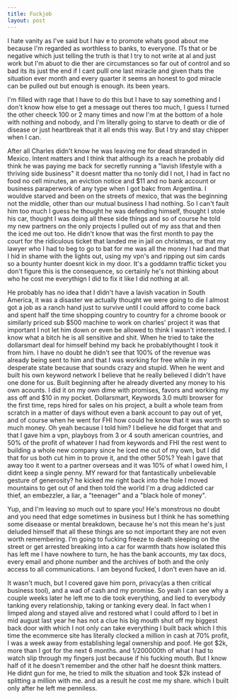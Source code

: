 ```yaml
---
title: Fuckjob
layout: post
---
```


I hate vanity as I've said but I hav e to promote whats good about me because I'm regarded as worthless to banks, to everyone. ITs that or be negative which just telling the truth is that I try to not write at al and just work but I'm abuot to die ther are circumstances so far out of control and so bad its  its just the end if I cant pulll one last miracle and given thats the situation ever month and every quarter it seems an honest to god miracle can be pulled out but enough is enough. its been years.

I'm filled with rage that I have to do this but I have to say something and I don't know how else to get a message out theres too much, I guess I turned the other cheeck 100 or 2 many times and now I'm at the bottom of a hole with nothing and nobody, and I'm literally going to starve to death or die of disease or just heartbreak that it all ends this way. But I try and stay chipper when I can.  

After all Charles didn't know he was leaving me for dead stranded in Mexico. Intent matters and I think that although its a reach he probably did think he was paying me back for secretly running a "lavish lifestyle with a thriving side business" it doesnt matter tha no tonly did I not, I had in fact no food no cell minutes, an eviction notice and $11 and no bank account or business paraperwork of any type when I got bakc from Argentina. I wouldve starved and been on the streets of mexico, that was the beginning not the middle, other than our mutual business I had nothing. So I can't fault him too much I guess he thought he was defending himself, thought I stole his car, thought I was doing all these side things and so of course he told my new partners on the only projects I pulled out of my ass that and then the iced me out too. He didn't know that was the first month to pay the court for the ridiculous ticket that landed me in jail on christmas, or that my lawyer who I had to beg to go to bat for me was all the money I had and that I hid in shame with the lights out, using my vpn's and ripping out sim cards so a bounty hunter doesnt kick in my door. It's a goddamn traffic ticket you don't figure this is the consequence, so certainly he's not thinking about who he cost me everythign I did to fix it like I did nothing at all.

He probably has no idea that I didn't have a lavish vacation in South America, it was a disaster we actually thought we were going to die I almost got a job as a ranch hand just to survive until I could afford to come back and spent half the time shopping country to country for a chrome boook or similarly priced sub $500 machine to work on charles' project it was that important I not let him down or even be allowed to think I wasn't interested. I know what a bitch he is all sensitive and shit. When he tried to take the dollarsmart deal for himself behind my back he probablythought I took it from him. I have no doubt he didn't see that 100% of the revenue was already being sent to him and that I was working for free while in my desperate state because that sounds crazy and stupid. When he went and built his own keyword network I believe that he really believed I didn't have one done for us. Built beginning after he already diverted any money to his own acounts. I did it on my own dime with promises, favors and working my ass off and $10 in my pocket. Dollarsmart, Keywords 3.0 multi browser for the first time, reps hired for sales on his project, a built a whole team from scratch in a matter of days without even a bank account to pay out of yet, and of course when he went for FHI how could he know that it was worth so much money. Oh yeah because I told him? I believe he did forget that and that I gave him a vpn, playboys from 3 or 4 south american countries, and 50% of the profit of whatever I had from keywords and FHI the rest went to building a whole new company since he iced me out of my own, but I did that for us both cut him in to prove it, and the other 50%? Yeah I gave that away too it went to a partner overseas and it was 10% of what I owed him, I didnt keep a single penny. MY reward for that fantastically unbelievable gesture of generosity? he kicked me right back into the hole I moved mountains to get out of and then told the world I'm a drug addicted car thief, an embezzler, a liar, a "teenager" and a "black hole of money".

Yup, and I'm leaving so much out to spare you! He's monstrous no doubt and you need that edge sometimes in business but I think he has something some diseaase or mental breakdown, because he's not this mean he's just deluded himself that all these things are so not important they are not even worth remembering. I'm going to fucking freeze to death sleeping on the street or get arrested breaking into a car for warmth thats how isolated this has left me I have nowhere to turn, he has the bank accounts, my tax docs, every email and phone number and the archives of both and the only access to all communications. I am beyond fucked, I don't even have an id.

It wasn't much, but I covered gave him porn, privacy(as a then critical business tool), and a wad of cash and my promise. So yeah I can see why a couple weeks later he left me to die took everything, and lied to everybody tanking every relationship, taking or tanking every deal. In fact when I limped along and stayed alive and restored what I could afford to I bet in mid august last year he has not a clue his big mouth shut off my biggest back door with which I not only can take everything I built back which I this time the ecommerce site has literally clocked a million in cash at 70% profit, I was a week away from establishing legal ownership and poof. He got $2k, more than I got for the next 6 months. and 1/200000th of what I had to watch slip through my fingers just because if his fucking mouth. But I know half of it he doesn't remember and the other half he doesnt think matters. He didnt gun for me, he tried to milk the situation and took $2k instead of splitting a million with me. and as a result he cost me my share. which I built only after he left me penniless. 
